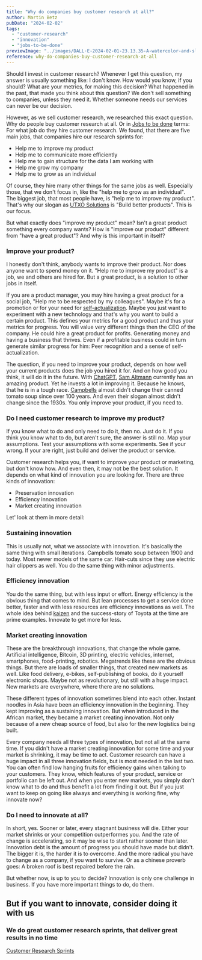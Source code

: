 ```yaml
---
title: "Why do companies buy customer research at all?"
author: Martin Betz
pubDate: "2024-02-02"
tags:
  - "customer-research"
  - "innovation"
  - "jobs-to-be-done"
previewImage: "../images/DALL·E-2024-02-01-23.13.35-A-watercolor-and-slightly-geometric-style-illustration-of-a-businessman-in-the-iconic-pose-from-the-shut-up-and-take-my-money-meme-replacing-Fry.-T.png"
reference: why-do-companies-buy-customer-research-at-all
---
```


Should I invest in customer research? Whenever I get this question, my answer is usually something like: I don't know. How would you know, if you should? What are your metrics, for making this decision? What happened in the past, that made you think about this question? We don't sell something to companies, unless they need it. Whether someone needs our services can never be our decision.

However, as we sell customer research, we researched this exact question. Why do people buy customer research at all. Or in [Jobs to be done](/en/blog/understanding-the-jobs-to-be-done-perspective/) terms: For what job do they hire customer research. We found, that there are five main jobs, that companies hire our research sprints for:

- Help me to improve my product
- Help me to communicate more efficiently
- Help me to gain structure for the data I am working with
- Help me grow my company
- Help me to grow as an individual

Of course, they hire many other things for the same jobs as well. Especially those, that we don't focus in, like the "help me to grow as an individual". The biggest job, that most people have, is "help me to improve my product". That's why our slogan as [UTXO Solutions](https://utxo.solutions/) is "Build better products". This is our focus.

But what exactly does "improve my product" mean? Isn't a great product something every company wants? How is "improve our product" different from "have a great product"? And why is this important in itself?

### Improve your product?

I honestly don't think, anybody wants to improve their product. Nor does anyone want to spend money on it. "Help me to improve my product" is a job, we and others are hired for. But a great product, is a solution to other jobs in itself.

If you are a product manager, you may hire having a great product for a social job, "Help me to be respected by my colleagues". Maybe it's for a promotion or for your need for [self-actualization](https://en.wikipedia.org/wiki/Maslow%27s_hierarchy_of_needs). Maybe you just want to experiment with a new technology and that's why you want to build a certain product. This defines your metrics for a good product and thus your metrics for progress. You will value very different things then the CEO of the company. He could hire a great product for profits. Generating money and having a business that thrives. Even if a profitable business could in turn generate similar progress for him: Peer recognition and a sense of self-actualization.

The question, if you need to improve your product, depends on how well your current products does the job you hired it for. And on how good you think, it will do it in the future. With [ChatGPT](https://chat.openai.com/), [Sam Altmann](https://en.wikipedia.org/wiki/Sam_Altman) currently has an amazing product. Yet he invests a lot in improving it. Because he knows, that he is in a tough race. [Campbells](https://en.wikipedia.org/wiki/Campbell_Soup_Company) almost didn't change their canned tomato soup since over 100 years. And even their slogan almost didn't change since the 1930s. You only improve your product, if you need to.

### Do I need customer research to improve my product?

If you know what to do and only need to do it, then no. Just do it. If you think you know what to do, but aren't sure, the answer is still no. Map your assumptions. Test your assumptions with some experiments. See if your wrong. If your are right, just build and deliver the product or service.

Customer research helps you, if want to improve your product or marketing, but don't know how. And even then, it may not be the best solution. It depends on what kind of innovation you are looking for. There are three kinds of innovation:

- Preservation innovation
- Efficiency innovation
- Market creating innovation

Let' look at them in more detail:

### Sustaining innovation

This is usually not, what we associate with innovation. It's basically the same thing with small iterations. Campbells tomato soup between 1900 and today. Most newer models of the same car. Hair-cuts since they use electric hair clippers as well. You do the same thing with minor adjustments.

### Efficiency innovation

You do the same thing, but with less input or effort. Energy efficiency is the obvious thing that comes to mind. But lean processes to get a service done better, faster and with less resources are efficiency innovations as well. The whole idea behind [kaizen](https://en.wikipedia.org/wiki/Kaizen) and the success-story of Toyota at the time are prime examples. Innovate to get more for less.

### Market creating innovation

These are the breakthrough innovations, that change the whole game. Artificial intelligence, Bitcoin, 3D printing, electric vehicles, internet, smartphones, food-printing, robotics. Megatrends like these are the obvious things. But there are loads of smaller things, that created new markets as well. Like food delivery, e-bikes, self-publishing of books, do it yourself electronic shops. Maybe not as revolutionary, but still with a huge impact. New markets are everywhere, where there are no solutions.

These different types of innovation sometimes blend into each other. Instant noodles in Asia have been an efficiency innovation in the beginning. They kept improving as a sustaining innovation. But when introduced in the African market, they became a market creating innovation. Not only because of a new cheap source of food, but also for the new logistics being built.

Every company needs all three types of innovation, but not all at the same time. If you didn't have a market creating innovation for some time and your market is shrinking, it may be time to act. Customer research can have a huge impact in all three innovation fields, but is most needed in the last two. You can often find low hanging fruits for efficiency gains when talking to your customers. They know, which features of your product, service or portfolio can be left out. And when you enter new markets, you simply don't know what to do and thus benefit a lot from finding it out. But if you just want to keep on going like always and everything is working fine, why innovate now?

### Do I need to innovate at all?

In short, yes. Sooner or later, every stagnant business will die. Either your market shrinks or your competition outperformes you. And the rate of change is accelerating, so it may be wise to start rather sooner than later. Innovation debt is the amount of progress you should have made but didn't. The bigger it is, the harder it is to overcome. And the more radical you have to change as a company, if you want to survive. Or as a chinese proverb goes: A broken roof is best repaired before the rain.

But whether now, is up to you to decide? Innovation is only one challenge in business. If you have more important things to do, do them.

## But if you want to innovate, consider doing it with us

### We do great customer research sprints, that deliver great results in no time

[Customer Research Sprints](https://utxo.solutions/services/jobs-to-be-done-agency/)

